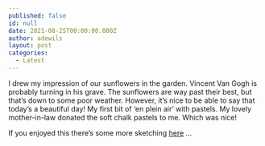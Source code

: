```yaml
---
published: false
id: null
date: 2021-08-25T00:00:00.000Z
author: adewils
layout: post
categories:
  - Latest
---
```

 
I drew my impression of our sunflowers in the garden. Vincent Van Gogh is probably turning in his grave. The sunflowers are way past their best, but that’s down to some poor weather. However, it’s nice to be able to say that today’s a beautiful day! My first bit of ‘en plein air’ with pastels. My lovely mother-in-law donated the soft chalk pastels to me. Which was nice!

If you enjoyed this there’s some more sketching [here](_posts/2016-11-01-sketches-of-spain-2.md) ...

